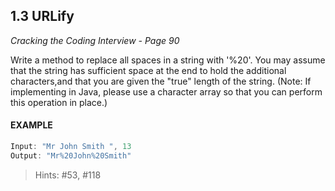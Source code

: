 ## 1.3 URLify
*Cracking the Coding Interview - Page 90*

Write a method to replace all spaces in a string with '%20'. You may assume that the string
has sufficient space at the end to hold the additional characters,and that you are given the "true"
length of the string. (Note: If implementing in Java, please use a character array so that you can
perform this operation in place.)
#### EXAMPLE
```js
Input: "Mr John Smith ", 13
Output: "Mr%20John%20Smith"
```

> Hints: #53, #118